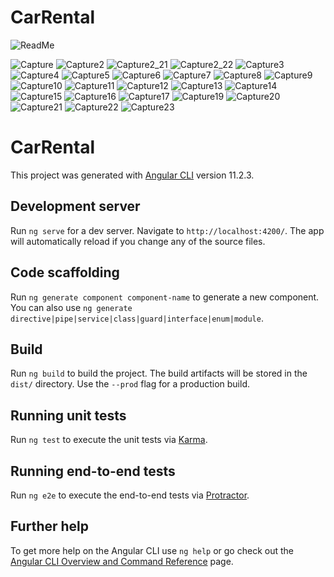 # CarRental

![ReadMe](https://user-images.githubusercontent.com/74870868/113633982-9c72ab00-9676-11eb-9192-6e462e362694.PNG)

![Capture](https://user-images.githubusercontent.com/74870868/113514664-b201ab00-9578-11eb-8783-3d74cec07f75.PNG)
![Capture2](https://user-images.githubusercontent.com/74870868/113514666-b332d800-9578-11eb-829c-4d5c1ea6f838.PNG)
![Capture2_21](https://user-images.githubusercontent.com/74870868/113514667-b332d800-9578-11eb-83f0-7270d3d2288f.PNG)
![Capture2_22](https://user-images.githubusercontent.com/74870868/113514670-b4640500-9578-11eb-8010-41f62af973b5.PNG)
![Capture3](https://user-images.githubusercontent.com/74870868/113514671-b5953200-9578-11eb-96c4-6040fe7da2ff.PNG)
![Capture4](https://user-images.githubusercontent.com/74870868/113514672-b5953200-9578-11eb-9c72-14ec49563766.PNG)
![Capture5](https://user-images.githubusercontent.com/74870868/113514673-b5953200-9578-11eb-9647-e5b2af78d43b.PNG)
![Capture6](https://user-images.githubusercontent.com/74870868/113514674-b62dc880-9578-11eb-893b-d1f9747c4edb.PNG)
![Capture7](https://user-images.githubusercontent.com/74870868/113514675-b62dc880-9578-11eb-8e80-9b4dd62fd9df.PNG)
![Capture8](https://user-images.githubusercontent.com/74870868/113514676-b62dc880-9578-11eb-904e-bf5546b1a939.PNG)
![Capture9](https://user-images.githubusercontent.com/74870868/113514678-b7f78c00-9578-11eb-947e-5e3a57fe68bc.PNG)
![Capture10](https://user-images.githubusercontent.com/74870868/113514680-b7f78c00-9578-11eb-8fb8-8daa9c1e72f2.PNG)
![Capture11](https://user-images.githubusercontent.com/74870868/113514682-b7f78c00-9578-11eb-831e-5a722de16213.PNG)
![Capture12](https://user-images.githubusercontent.com/74870868/113514683-b8902280-9578-11eb-9da7-9f2579d1f961.PNG)
![Capture13](https://user-images.githubusercontent.com/74870868/113514684-b928b900-9578-11eb-8f8b-e918e067de38.PNG)
![Capture14](https://user-images.githubusercontent.com/74870868/113514686-b928b900-9578-11eb-8376-eeda670321d6.PNG)
![Capture15](https://user-images.githubusercontent.com/74870868/113514687-b928b900-9578-11eb-8bdc-d13c873de808.PNG)
![Capture16](https://user-images.githubusercontent.com/74870868/113514688-b9c14f80-9578-11eb-9bfd-550fc6bdb5e6.PNG)
![Capture17](https://user-images.githubusercontent.com/74870868/113514689-b9c14f80-9578-11eb-9b15-d334dad3cd0a.PNG)
![Capture19](https://user-images.githubusercontent.com/74870868/114248770-40bf5f00-99a1-11eb-8e03-2436bea30c43.PNG)
![Capture20](https://user-images.githubusercontent.com/74870868/114248775-46b54000-99a1-11eb-868c-4fa750c95263.PNG)
![Capture21](https://user-images.githubusercontent.com/74870868/114248787-4fa61180-99a1-11eb-8353-2347576e85e2.PNG)
![Capture22](https://user-images.githubusercontent.com/74870868/114248795-546ac580-99a1-11eb-82db-d2b5f06b626c.PNG)
![Capture23](https://user-images.githubusercontent.com/74870868/114248807-5b91d380-99a1-11eb-9f61-a2dcb884a370.PNG)


# CarRental

This project was generated with [Angular CLI](https://github.com/angular/angular-cli) version 11.2.3.

## Development server

Run `ng serve` for a dev server. Navigate to `http://localhost:4200/`. The app will automatically reload if you change any of the source files.

## Code scaffolding

Run `ng generate component component-name` to generate a new component. You can also use `ng generate directive|pipe|service|class|guard|interface|enum|module`.

## Build

Run `ng build` to build the project. The build artifacts will be stored in the `dist/` directory. Use the `--prod` flag for a production build.

## Running unit tests

Run `ng test` to execute the unit tests via [Karma](https://karma-runner.github.io).

## Running end-to-end tests

Run `ng e2e` to execute the end-to-end tests via [Protractor](http://www.protractortest.org/).

## Further help

To get more help on the Angular CLI use `ng help` or go check out the [Angular CLI Overview and Command Reference](https://angular.io/cli) page.

